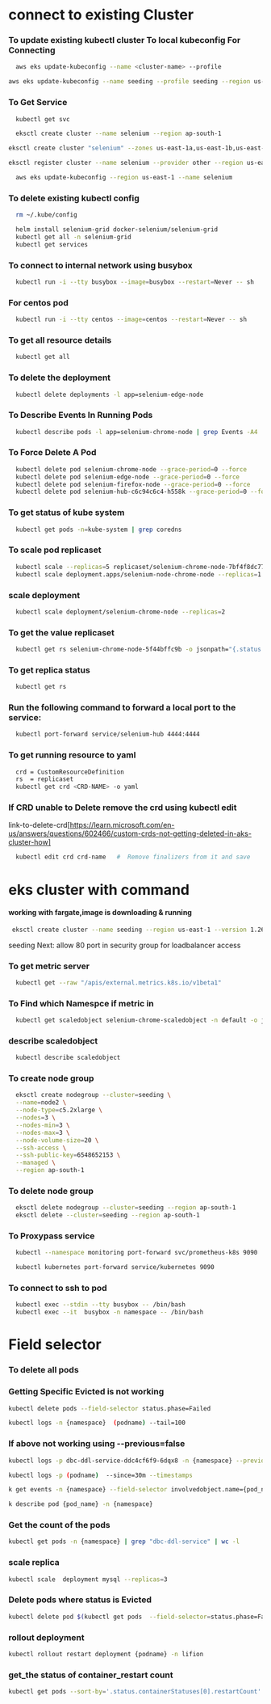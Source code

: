 
# connect to existing Cluster

### To update existing kubectl cluster To local kubeconfig For Connecting
```bash
  aws eks update-kubeconfig --name <cluster-name> --profile 
  ```
  ```bash
  aws eks update-kubeconfig --name seeding --profile seeding --region us-east-1
```

### To Get Service
```bash
  kubectl get svc
```
```bash
  eksctl create cluster --name selenium --region ap-south-1
  ```
  ```bash
  eksctl create cluster "selenium" --zones us-east-1a,us-east-1b,us-east-1c,us-east-1d,us-east-1f
  ```
  ```bash
  eksctl register cluster --name selenium --provider other --region us-east-1
  ```
```bash
  aws eks update-kubeconfig --region us-east-1 --name selenium
```

### To delete existing kubectl config
```bash
  rm ~/.kube/config

  helm install selenium-grid docker-selenium/selenium-grid
  kubectl get all -n selenium-grid
  kubectl get services
```
### To connect to internal network using busybox
```bash
  kubectl run -i --tty busybox --image=busybox --restart=Never -- sh
```
### For centos pod
```bash
  kubectl run -i --tty centos --image=centos --restart=Never -- sh
```


### To get all resource details
```bash
  kubectl get all
```
### To delete the deployment
```bash
  kubectl delete deployments -l app=selenium-edge-node
```
### To Describe Events In Running Pods
```bash
  kubectl describe pods -l app=selenium-chrome-node | grep Events -A4
```

### To Force Delete A Pod
```bash
  kubectl delete pod selenium-chrome-node --grace-period=0 --force
  kubectl delete pod selenium-edge-node --grace-period=0 --force
  kubectl delete pod selenium-firefox-node --grace-period=0 --force
  kubectl delete pod selenium-hub-c6c94c6c4-h558k --grace-period=0 --force
```
### To get status of kube system
```bash
  kubectl get pods -n=kube-system | grep coredns
```

### To scale pod replicaset
```bash
  kubectl scale --replicas=5 replicaset/selenium-chrome-node-7bf4f8dc77
  kubectl scale deployment.apps/selenium-node-chrome-node --replicas=1
```
### scale deployment
```bash
  kubectl scale deployment/selenium-chrome-node --replicas=2
```
### To get the value replicaset
```bash
  kubectl get rs selenium-chrome-node-5f44bffc9b -o jsonpath="{.status.replicas} {.status.availableReplicas}"
```

### To get replica status
```bash
  kubectl get rs
```
### Run the following command to forward a local port to the service:
```bash
  kubectl port-forward service/selenium-hub 4444:4444
```

### To get running resource to yaml
```bash
  crd = CustomResourceDefinition 
  rs  = replicaset
  kubectl get crd <CRD-NAME> -o yaml
```
### If CRD unable to Delete remove the crd using kubectl edit

  link-to-delete-crd[https://learn.microsoft.com/en-us/answers/questions/602466/custom-crds-not-getting-deleted-in-aks-cluster-how]
```bash
  kubectl edit crd crd-name   #  Remove finalizers from it and save
```


# eks cluster with command 
#### working with fargate,image is downloading & running
```bash
 eksctl create cluster --name seeding --region us-east-1 --version 1.26 --fargate --profile
```
 seeding
   Next:
      allow 80 port in security group for loadbalancer access


### To get metric server
```bash
  kubectl get --raw "/apis/external.metrics.k8s.io/v1beta1"
```
### To Find which Namespce if metric in
```bash
  kubectl get scaledobject selenium-chrome-scaledobject -n default -o jsonpath={.status.externalMetricNames}
```
###  describe scaledobject
```bash
  kubectl describe scaledobject
```
### To create node group
```bash
  eksctl create nodegroup --cluster=seeding \
  --name=node2 \
  --node-type=c5.2xlarge \
  --nodes=3 \
  --nodes-min=3 \
  --nodes-max=3 \
  --node-volume-size=20 \
  --ssh-access \
  --ssh-public-key=6548652153 \
  --managed \
  --region ap-south-1 
  ```


### To delete node group
```bash
  eksctl delete nodegroup --cluster=seeding --region ap-south-1
  eksctl delete --cluster=seeding --region ap-south-1
```
###  To Proxypass service
```bash
  kubectl --namespace monitoring port-forward svc/prometheus-k8s 9090

  kubectl kubernetes port-forward service/kubernetes 9090
```

### To connect to ssh to pod
```bash
  kubectl exec --stdin --tty busybox -- /bin/bash
  kubectl exec --it  busybox -n namespace -- /bin/bash
```
# Field selector 
### To delete all pods 
### Getting Specific Evicted is not working
```bash
kubectl delete pods --field-selector status.phase=Failed
```


```bash
kubectl logs -n {namespace}  (podname) --tail=100
```

### If above not working using --previous=false

```bash
kubectl logs -p dbc-ddl-service-ddc4cf6f9-6dqx8 -n {namespace} --previous=false --tail=50
```

```bash
kubectl logs -p (podname)  --since=30m --timestamps	
```

```bash
k get events -n {namespace} --field-selector involvedobject.name={pod_name} --sort-by='.metadata.creationTimestamp'
```


```bash
k describe pod {pod_name} -n {namespace}
```

###  Get the count of the pods
```bash
kubectl get pods -n {namespace} | grep "dbc-ddl-service" | wc -l
```
### scale replica
```bash
kubectl scale  deployment mysql --replicas=3
```

### Delete pods where status is Evicted
```bash
kubectl delete pod $(kubectl get pods  --field-selector=status.phase=Failed -o jsonpath='{.items[?(@.status.reason=="Evicted")].metadata.name}')
```

### rollout deployment
```bash
kubectl rollout restart deployment {podname} -n lifion
```
### get_the status of container_restart count
```bash
kubectl get pods --sort-by='.status.containerStatuses[0].restartCount'
```